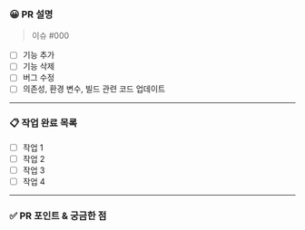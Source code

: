 ### 😀 PR 설명

> 이슈 #000
- [ ] 기능 추가
- [ ] 기능 삭제
- [ ] 버그 수정
- [ ] 의존성, 환경 변수, 빌드 관련 코드 업데이트

---

### 📋 작업 완료 목록
- [ ] 작업 1
- [ ] 작업 2
- [ ] 작업 3
- [ ] 작업 4

---

 ### ✅ PR 포인트 & 궁금한 점
